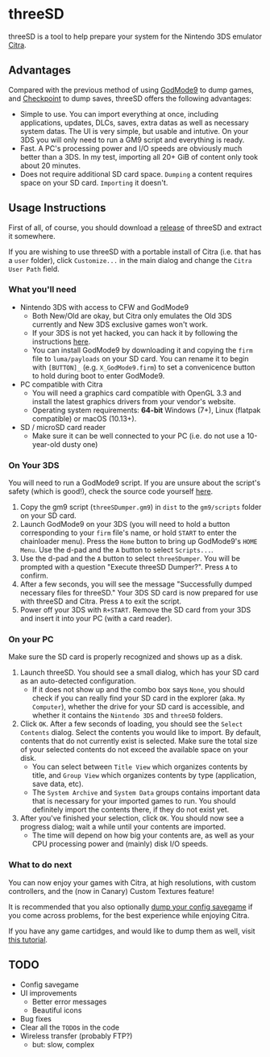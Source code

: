 threeSD
========

threeSD is a tool to help prepare your system for the Nintendo 3DS emulator [Citra](https://citra-emu.org).

## Advantages

Compared with the previous method of using [GodMode9](https://github.com/d0k3/GodMode9) to dump games, and [Checkpoint](https://github.com/FlagBrew/Checkpoint) to dump saves, threeSD offers the following advantages:

* Simple to use. You can import everything at once, including applications, updates, DLCs, saves, extra datas as well as necessary system datas. The UI is very simple, but usable and intutive. On your 3DS you will only need to run a GM9 script and everything is ready.
* Fast. A PC's processing power and I/O speeds are obviously much better than a 3DS. In my test, importing all 20+ GiB of content only took about 20 minutes.
* Does not require additional SD card space. `Dumping` a content requires space on your SD card. `Importing` it doesn't.

## Usage Instructions

First of all, of course, you should download a [release](https://github.com/zhaowenlan1779/threeSD/releases) of threeSD and extract it somewhere.

If you are wishing to use threeSD with a portable install of Citra (i.e. that has a `user` folder), click `Customize...` in the main dialog and change the `Citra User Path` field.

### What you'll need

* Nintendo 3DS with access to CFW and GodMode9
    * Both New/Old are okay, but Citra only emulates the Old 3DS currently and New 3DS exclusive games won't work.
    * If your 3DS is not yet hacked, you can hack it by following the instructions [here](https://3ds.hacks.guide).
    * You can install GodMode9 by downloading it and copying the `firm` file to `luma/payloads` on your SD card. You can rename it to begin with `[BUTTON]_` (e.g. `X_GodMode9.firm`) to set a convenicence button to hold during boot to enter GodMode9.
* PC compatible with Citra
    * You will need a graphics card compatible with OpenGL 3.3 and install the latest graphics drivers from your vendor's website.
    * Operating system requirements: **64-bit** Windows (7+), Linux (flatpak compatible) or macOS (10.13+).
* SD / microSD card reader
    * Make sure it can be well connected to your PC (i.e. do not use a 10-year-old dusty one)

### On Your 3DS

You will need to run a GodMode9 script. If you are unsure about the script's safety (which is good!), check the source code yourself [here](https://github.com/zhaowenlan1779/threeSD/blob/master/dist/threeSDumper.gm9).

1. Copy the gm9 script (`threeSDumper.gm9`) in `dist` to the `gm9/scripts` folder on your SD card.
1. Launch GodMode9 on your 3DS (you will need to hold a button corresponding to your `firm` file's name, or hold `START` to enter the chainloader menu). Press the `Home` button to bring up GodMode9's `HOME Menu`. Use the d-pad and the `A` button to select `Scripts...`.
1. Use the d-pad and the `A` button to select `threeSDumper`. You will be prompted with a question "Execute threeSD Dumper?". Press `A` to confirm.
1. After a few seconds, you will see the message "Successfully dumped necessary files for threeSD." Your 3DS SD card is now prepared for use with threeSD and Citra. Press `A` to exit the script.
1. Power off your 3DS with `R+START`. Remove the SD card from your 3DS and insert it into your PC (with a card reader).

### On your PC

Make sure the SD card is properly recognized and shows up as a disk.

1. Launch threeSD. You should see a small dialog, which has your SD card as an auto-detected configuration. 
    * If it does not show up and the combo box says `None`, you should check if you can really find your SD card in the explorer (aka. `My Computer`), whether the drive for your SD card is accessible, and whether it contains the `Nintendo 3DS` and `threeSD` folders.
1. Click `OK`. After a few seconds of loading, you should see the `Select Contents` dialog. Select the contents you would like to import. By default, contents that do not currently exist is selected. Make sure the total size of your selected contents do not exceed the available space on your disk.
    * You can select between `Title View` which organizes contents by title, and `Group View` which organizes contents by type (application, save data, etc).
    * The `System Archive` and `System Data` groups contains important data that is necessary for your imported games to run. You should definitely import the contents there, if they do not exist yet.
1. After you've finished your selection, click `OK`. You should now see a progress dialog; wait a while until your contents are imported.
    * The time will depend on how big your contents are, as well as your CPU processing power and (mainly) disk I/O speeds.

### What to do next

You can now enjoy your games with Citra, at high resolutions, with custom controllers, and the (now in Canary) Custom Textures feature!

It is recommended that you also optionally [dump your config savegame](https://citra-emu.org/wiki/dumping-config-savegame-from-a-3ds-console) if you come across problems, for the best experience while enjoying Citra.

If you have any game cartidges, and would like to dump them as well, visit [this tutorial](https://citra-emu.org/wiki/dumping-game-cartridges).

## TODO

* Config savegame
* UI improvements
    * Better error messages
    * Beautiful icons
* Bug fixes
* Clear all the `TODO`s in the code
* Wireless transfer (probably FTP?)
    * but: slow, complex
